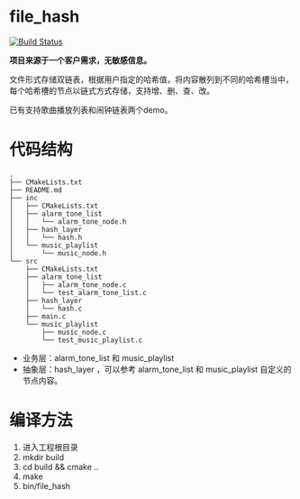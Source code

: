 # file_hash

[![Build Status](https://travis-ci.org/chengdanhao/file_hash.svg?branch=master)](https://travis-ci.org/chengdanhao/file_hash)

**项目来源于一个客户需求，无敏感信息。**

文件形式存储双链表，根据用户指定的哈希值，将内容散列到不同的哈希槽当中，每个哈希槽的节点以链式方式存储，支持增、删、查、改。

已有支持歌曲播放列表和闹钟链表两个demo。


# 代码结构
```
.
├── CMakeLists.txt
├── README.md
├── inc
│   ├── CMakeLists.txt
│   ├── alarm_tone_list
│   │   └── alarm_tone_node.h
│   ├── hash_layer
│   │   └── hash.h
│   └── music_playlist
│       └── music_node.h
└── src
    ├── CMakeLists.txt
    ├── alarm_tone_list
    │   ├── alarm_tone_node.c
    │   └── test_alarm_tone_list.c
    ├── hash_layer
    │   └── hash.c
    ├── main.c
    └── music_playlist
        ├── music_node.c
        └── test_music_playlist.c
```
- 业务层：alarm_tone_list 和 music_playlist
- 抽象层：hash_layer ，可以参考 alarm_tone_list 和 music_playlist 自定义的节点内容。

# 编译方法
1. 进入工程根目录
2. mkdir build
3. cd build && cmake ..
4. make
5. bin/file_hash
